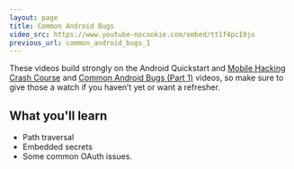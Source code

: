 ```yaml
---
layout: page
title: Common Android Bugs
video_src: https://www.youtube-nocookie.com/embed/tt1f4pcI0jo
previous_url: common_android_bugs_1
---
```


These videos build strongly on the Android Quickstart and [Mobile Hacking Crash Course](/sessions/mobile_crash_course) and [Common Android Bugs (Part 1)](/sessions/mobile_crash_course) videos, so make sure to give those a watch if you haven’t yet or want a refresher.

What you'll learn
-----------------

- Path traversal 
- Embedded secrets
- Some common OAuth issues.
